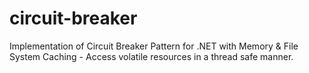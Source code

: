 # circuit-breaker
Implementation of Circuit Breaker Pattern for .NET with Memory &amp; File System Caching - Access volatile resources in a thread safe manner.
